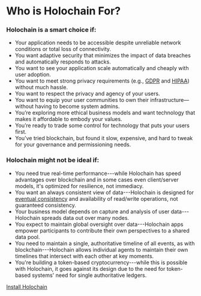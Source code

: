 # Who is Holochain For?

### Holochain is a smart choice if:

* Your application needs to be accessible despite unreliable network conditions or total loss of connectivity.
* You want adaptive security that minimizes the impact of data breaches and automatically responds to attacks.
* You want to see your application scale automatically and cheaply with user adoption.
* You want to meet strong privacy requirements (e.g., [GDPR](https://medium.com/h-o-l-o/beyond-gdpr-holo-vault-delivering-on-self-sovereign-identity-for-distributed-applications-543a5449d5c9) and [HIPAA](https://en.wikipedia.org/wiki/Health_Insurance_Portability_and_Accountability_Act#Privacy_Rule)) without much hassle.
* You want to respect the privacy and agency of your users.
* You want to equip your user communities to own their infrastructure—without having to become system admins.
* You’re exploring more ethical business models and want technology that makes it affordable to embody your values.
* You’re ready to trade some control for technology that puts your users first.
* You’ve tried blockchain, but found it slow, expensive, and hard to tweak for your governance and permissioning needs.

### Holochain might not be ideal if:

* You need true real-time performance---while Holochain has speed advantages over blockchain and in some cases even client/server models, it's optimized for resilience, not immediacy.
* You want an always consistent view of data---Holochain is designed for [eventual consistency](https://en.wikipedia.org/wiki/Eventual_consistency) and availability of read/write operations, not guaranteed consistency.
* Your business model depends on capture and analysis of user data---Holochain spreads data out over many nodes.
* You expect to maintain global oversight over data---Holochain apps empower participants to contribute their own perspectives to a shared data pool.
* You need to maintain a single, authoritative timeline of all events, as with blockchain---Holochain allows individual agents to maintain their own timelines that intersect with each other at key moments.
* You're building a token-based cryptocurrency---while this is possible with Holochain, it goes against its design due to the need for token-based systems' need for single authoritative ledgers.

<div class="h-button-container">
	<a href="../install/" class="h-button">Install Holochain</a>
</div>